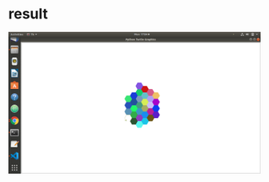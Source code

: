 # result

![alt text](https://raw.githubusercontent.com/akashcoc/python_animation/master/Screenshot%20from%202019-11-18%2017-04-18.png)
